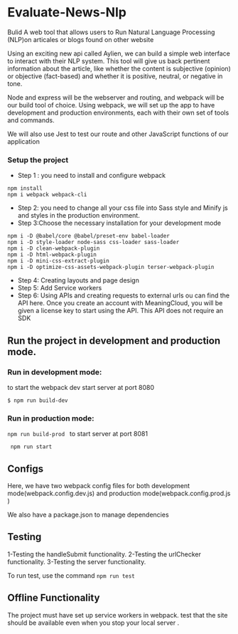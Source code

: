 # Evaluate-News-Nlp

Bulid A web tool that allows users to Run Natural Language Processing (NLP)on articales or blogs found on other website 
 
 Using an exciting new api called Aylien, we can build a simple web interface to interact with their NLP system. This tool will give us back pertinent information about the article, like whether the content is subjective (opinion) or objective (fact-based) and whether it is positive, neutral, or negative in tone.

 Node and express will be the webserver and routing, and webpack will be our build tool of choice. Using webpack, we will set up the app to have development and production environments, each with their own set of tools and commands.

We will also use Jest to test our route and other JavaScript functions of our application

### Setup the  project

 - Step 1 : you need to install and configure webpack 
```
npm install 
npm i webpack webpack-cli 
```
 - Step 2: you need to change all your css file into Sass style 
          and Minify js and styles in the production environment.
 - Step 3:Choose the necessary installation for your development mode

```
npm i -D @babel/core @babel/preset-env babel-loader
npm i -D style-loader node-sass css-loader sass-loader
npm i -D clean-webpack-plugin
npm i -D html-webpack-plugin
npm i -D mini-css-extract-plugin
npm i -D optimize-css-assets-webpack-plugin terser-webpack-plugin
```

- Step 4: Creating layouts and page design
- Step 5: Add Service workers
- Step 6: Using APIs and creating requests to external urls
          ou can find the API here. Once you create an account with MeaningCloud, you will be given a license key to start using the API. This API does not require an SDK

## Run the project in development and production mode.

### Run in development mode:
to start the webpack dev start server at port 8080

`$ npm run build-dev`

### Run in production mode:
`npm run build-prod ` to start server at port 8081

` npm run start`

## Configs

Here, we have two webpack config files for both development mode(webpack.config.dev.js) 
and production mode(webpack.config.prod.js )

We also have a package.json to manage dependencies
 ## Testing
1-Testing the handleSubmit functionality.
2-Testing the urlChecker functionality.
3-Testing the server functionality.

  To run test, use the command
 `npm run test`


 ## Offline Functionality
 The project must have set up service workers in webpack.
 test that the site should be available even when you stop your local server .
